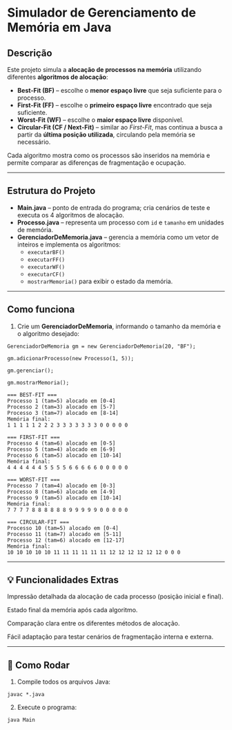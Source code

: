 # Simulador de Gerenciamento de Memória em Java

## Descrição

Este projeto simula a **alocação de processos na memória** utilizando diferentes **algoritmos de alocação**:

- **Best-Fit (BF)** – escolhe o **menor espaço livre** que seja suficiente para o processo.  
- **First-Fit (FF)** – escolhe o **primeiro espaço livre** encontrado que seja suficiente.  
- **Worst-Fit (WF)** – escolhe o **maior espaço livre** disponível.  
- **Circular-Fit (CF / Next-Fit)** – similar ao *First-Fit*, mas continua a busca a partir da **última posição utilizada**, circulando pela memória se necessário.  

Cada algoritmo mostra como os processos são inseridos na memória e permite comparar as diferenças de fragmentação e ocupação.  

---

## Estrutura do Projeto

- **Main.java** – ponto de entrada do programa; cria cenários de teste e executa os 4 algoritmos de alocação.  
- **Processo.java** – representa um processo com `id` e `tamanho` em unidades de memória.  
- **GerenciadorDeMemoria.java** – gerencia a memória como um vetor de inteiros e implementa os algoritmos:
  - `executarBF()`  
  - `executarFF()`  
  - `executarWF()`  
  - `executarCF()`  
  - `mostrarMemoria()` para exibir o estado da memória.  

---

## Como funciona

1. Crie um **GerenciadorDeMemoria**, informando o tamanho da memória e o algoritmo desejado:  

```
GerenciadorDeMemoria gm = new GerenciadorDeMemoria(20, "BF");
```

```
gm.adicionarProcesso(new Processo(1, 5));
```

```
gm.gerenciar();
```

```
gm.mostrarMemoria();
```

```
=== BEST-FIT ===
Processo 1 (tam=5) alocado em [0-4]
Processo 2 (tam=3) alocado em [5-7]
Processo 3 (tam=7) alocado em [8-14]
Memória final:
1 1 1 1 1 2 2 2 3 3 3 3 3 3 3 0 0 0 0 0 

=== FIRST-FIT ===
Processo 4 (tam=6) alocado em [0-5]
Processo 5 (tam=4) alocado em [6-9]
Processo 6 (tam=5) alocado em [10-14]
Memória final:
4 4 4 4 4 4 5 5 5 5 6 6 6 6 6 0 0 0 0 0 

=== WORST-FIT ===
Processo 7 (tam=4) alocado em [0-3]
Processo 8 (tam=6) alocado em [4-9]
Processo 9 (tam=5) alocado em [10-14]
Memória final:
7 7 7 7 8 8 8 8 8 8 9 9 9 9 9 0 0 0 0 0 

=== CIRCULAR-FIT ===
Processo 10 (tam=5) alocado em [0-4]
Processo 11 (tam=7) alocado em [5-11]
Processo 12 (tam=6) alocado em [12-17]
Memória final:
10 10 10 10 10 11 11 11 11 11 11 12 12 12 12 12 12 0 0 0 

```

---

## 💡 Funcionalidades Extras

Impressão detalhada da alocação de cada processo (posição inicial e final).

Estado final da memória após cada algoritmo.

Comparação clara entre os diferentes métodos de alocação.

Fácil adaptação para testar cenários de fragmentação interna e externa.

---

## 🚀 Como Rodar

1) Compile todos os arquivos Java:

```
javac *.java

```
2) Execute o programa:

```
java Main
```